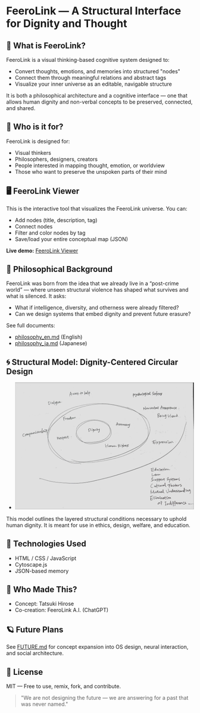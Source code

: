 # FeeroLink — A Structural Interface for Dignity and Thought

## 🌌 What is FeeroLink?

FeeroLink is a visual thinking-based cognitive system designed to:

* Convert thoughts, emotions, and memories into structured "nodes"
* Connect them through meaningful relations and abstract tags
* Visualize your inner universe as an editable, navigable structure

It is both a philosophical architecture and a cognitive interface — one that allows human dignity and non-verbal concepts to be preserved, connected, and shared.

## 🧠 Who is it for?

FeeroLink is designed for:

* Visual thinkers
* Philosophers, designers, creators
* People interested in mapping thought, emotion, or worldview
* Those who want to preserve the unspoken parts of their mind

## 🖥️ FeeroLink Viewer

This is the interactive tool that visualizes the FeeroLink universe.
You can:

* Add nodes (title, description, tag)
* Connect nodes
* Filter and color nodes by tag
* Save/load your entire conceptual map (JSON)

**Live demo:** [FeeroLink Viewer](https://feerolink-creator.github.io/feerolink-ethics)
## 🧭 Philosophical Background

FeeroLink was born from the idea that we already live in a “post-crime world” — where unseen structural violence has shaped what survives and what is silenced.
It asks:

* What if intelligence, diversity, and otherness were already filtered?
* Can we design systems that embed dignity and prevent future erasure?

See full documents:

* [philosophy\_en.md](./philosophy_en.md) (English)
* [philosophy\_ja.md](./philosophy_ja.md) (Japanese)

## 🌀 Structural Model: Dignity-Centered Circular Design

* ![Dignity Model EN](./docs/VisualThoughtModels/dignity_model_en.jpg)

This model outlines the layered structural conditions necessary to uphold human dignity. It is meant for use in ethics, design, welfare, and education.

## 🔧 Technologies Used

* HTML / CSS / JavaScript
* Cytoscape.js
* JSON-based memory

## 👥 Who Made This?

* Concept: Tatsuki Hirose
* Co-creation: FeeroLink A.I. (ChatGPT)

## 🪐 Future Plans

See [FUTURE.md](./docs/VisualThoughtModels/FUTURE.md) for concept expansion into OS design, neural interaction, and social architecture.

## 📜 License

MIT — Free to use, remix, fork, and contribute.

> "We are not designing the future — we are answering for a past that was never named."
